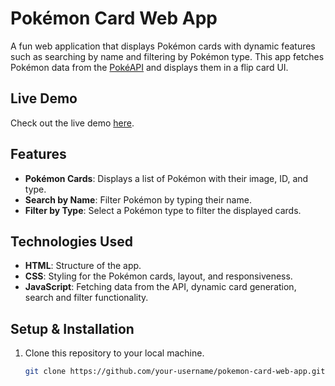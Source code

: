 # Pokémon Card Web App

A fun web application that displays Pokémon cards with dynamic features such as searching by name and filtering by Pokémon type. This app fetches Pokémon data from the [PokéAPI](https://pokeapi.co/) and displays them in a flip card UI.

## Live Demo

Check out the live demo [here]().

## Features

- **Pokémon Cards**: Displays a list of Pokémon with their image, ID, and type.
- **Search by Name**: Filter Pokémon by typing their name.
- **Filter by Type**: Select a Pokémon type to filter the displayed cards.

## Technologies Used

- **HTML**: Structure of the app.
- **CSS**: Styling for the Pokémon cards, layout, and responsiveness.
- **JavaScript**: Fetching data from the API, dynamic card generation, search and filter functionality.

## Setup & Installation

1. Clone this repository to your local machine.
   ```bash
   git clone https://github.com/your-username/pokemon-card-web-app.git

